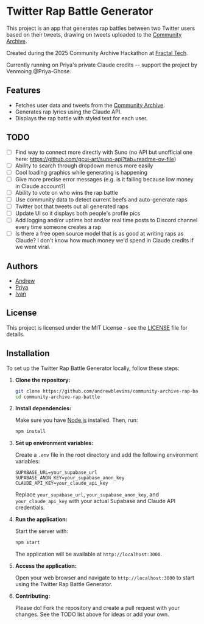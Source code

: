 # Twitter Rap Battle Generator

This project is an app that generates rap battles between two Twitter users based on their tweets, drawing on tweets uploaded to the [Community Archive](https://www.community-archive.org/).

Created during the 2025 Community Archive Hackathon at [Fractal Tech](https://fractaltechhub.com/). 

Currently running on Priya's private Claude credits -- support the project by Venmoing @Priya-Ghose.

## Features

- Fetches user data and tweets from the [Community Archive](https://www.community-archive.org/).
- Generates rap lyrics using the Claude API.
- Displays the rap battle with styled text for each user.

## TODO 

- [ ] Find way to connect more directly with Suno (no API but unofficial one here: https://github.com/gcui-art/suno-api?tab=readme-ov-file)
- [ ] Ability to search through dropdown menus more easily
- [ ] Cool loading graphics while generating is happening
- [ ] Give more precise error messages (e.g. is it failing because low money in Claude account?)
- [ ] Ability to vote on who wins the rap battle
- [ ] Use community data to detect current beefs and auto-generate raps
- [ ] Twitter bot that tweets out all generated raps
- [ ] Update UI so it displays both people's profile pics
- [ ] Add logging and/or uptime bot and/or real time posts to Discord channel every time someone creates a rap
- [ ] Is there a free open source model that is as good at writing raps as Claude? I don't know how much money we'd spend in Claude credits if we went viral.

## Authors

- [Andrew](https://x.com/andrew0blevins)
- [Priya](https://x.com/Prigoose)
- [Ivan](https://x.com/IvanVendrov)

## License

This project is licensed under the MIT License - see the [LICENSE](LICENSE) file for details.

## Installation

To set up the Twitter Rap Battle Generator locally, follow these steps:

1. **Clone the repository:**

   ```bash
   git clone https://github.com/andrewblevins/community-archive-rap-battle.git
   cd community-archive-rap-battle
   ```

2. **Install dependencies:**

   Make sure you have [Node.js](https://nodejs.org/) installed. Then, run:

   ```bash
   npm install
   ```

3. **Set up environment variables:**

   Create a `.env` file in the root directory and add the following environment variables:

   ```plaintext
   SUPABASE_URL=your_supabase_url
   SUPABASE_ANON_KEY=your_supabase_anon_key
   CLAUDE_API_KEY=your_claude_api_key
   ```

   Replace `your_supabase_url`, `your_supabase_anon_key`, and `your_claude_api_key` with your actual Supabase and Claude API credentials.

4. **Run the application:**

   Start the server with:

   ```bash
   npm start
   ```

   The application will be available at `http://localhost:3000`.

5. **Access the application:**

   Open your web browser and navigate to `http://localhost:3000` to start using the Twitter Rap Battle Generator.

6. **Contributing:**

   Please do! Fork the repository and create a pull request with your changes. See the TODO list above for ideas or add your own.

